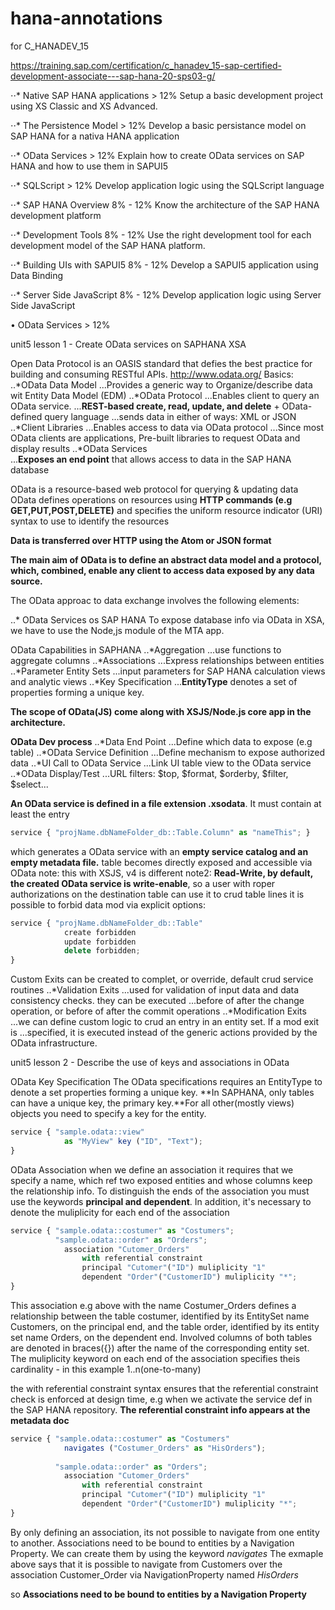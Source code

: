 # hana-annotations
for C_HANADEV_15

https://training.sap.com/certification/c_hanadev_15-sap-certified-development-associate---sap-hana-20-sps03-g/

⋅⋅* Native SAP HANA applications > 12%
Setup a basic development project using XS Classic and XS Advanced.

⋅⋅* The Persistence Model > 12%
Develop a basic persistance model on SAP HANA for a nativa HANA application

⋅⋅* OData Services > 12%
Explain how to create OData services on SAP HANA and how to use them in SAPUI5

⋅⋅* SQLScript > 12%
Develop application logic using the SQLScript language

⋅⋅* SAP HANA Overview 8% - 12%
Know the architecture of the SAP HANA development platform

⋅⋅* Development Tools 8% - 12%
Use the right development tool for each development model of the SAP HANA platform.

⋅⋅* Building UIs with SAPUI5 8% - 12%
Develop a SAPUI5 application using Data Binding

⋅⋅* Server Side JavaScript 8% - 12%
Develop application logic using Server Side JavaScript


• OData Services > 12%

unit5 lesson 1 - Create OData services on SAPHANA XSA

Open Data Protocol is an OASIS standard that defies the best practice for building
and consuming RESTful APIs. http://www.odata.org/
Basics:
..*OData Data Model
...Provides a generic way to Organize/describe data wit Entity Data Model (EDM)
..*OData Protocol
...Enables client to query an OData service. 
...**REST-based create, read, update, and delete** + OData-defined query language
...sends data in either of ways: XML or JSON
..*Client Libraries
...Enables access to data via OData protocol
...Since most OData clients are applications, Pre-built libraries to request OData and display results
..*OData Services   
...**Exposes an end point** that allows access to data in the SAP HANA database

OData is a resource-based web protocol for querying & updating data
OData defines operations on resources using **HTTP commands (e.g GET,PUT,POST,DELETE)**
and specifies the uniform resource indicator (URI) syntax to use to identify the resources

**Data is transferred over HTTP using the Atom or JSON format**

**The main aim of OData is to define an abstract data model and a protocol, which,
combined, enable any client to access data exposed by any data source.**

The OData approac to data exchange involves the following elements:

..* OData Services os SAP HANA
To expose database info via OData in XSA, we have to use the Node,js module of the MTA app.

OData Capabilities in SAPHANA
..*Aggregation
...use functions to aggregate columns
..*Associations
...Express relationships between entities
..*Parameter Entity Sets
...input parameters for SAP HANA calculation views and analytic views
..*Key Specification
...**EntityType** denotes a set of properties forming a unique key.

**The scope of OData(JS) come along with XSJS/Node.js core app in the architecture.**

**OData Dev process**
..*Data End Point
...Define which data to expose (e.g table)
..*OData Service Definition
...Define mechanism to expose authorized data
..*UI Call to OData Service
...Link UI table view to the OData service
..*OData Display/Test
...URL filters: $top, $format, $orderby, $filter, $select...

**An OData service is defined in a file extension .xsodata**. It must contain at least the entry 
```javascript
service { "projName.dbNameFolder_db::Table.Column" as "nameThis"; }
```

which generates a OData service with an **empty service catalog and an empty metadata file.**
table becomes directly exposed and accessible via OData 
note: this with XSJS, v4 is different
note2: **Read-Write, by default, the created OData service is write-enable**, so a user
with roper authorizations on the destination table can use it to crud table lines
it is possible to forbid data mod via explicit options:
```javascript
service { "projName.dbNameFolder_db::Table"
            create forbidden
            update forbidden
            delete forbidden;
}
```

Custom Exits can be created to complet, or override, default crud service routines
..*Validation Exits
...used for validation of input data and data consistency checks. they can be executed
...before of after the change operation, or before of after the commit operations
..*Modification Exits
...we can define custom logic to crud an entry in an entity set. If a mod exit is
...specified, it is executed instead of the generic actions provided by the OData infrastructure.

unit5 lesson 2 - Describe the use of keys and associations in OData

OData Key Specification
The OData specifications requires an EntityType to denote a set properties forming a unique key.
**In SAPHANA, only tables can have a unique key, the primary key.**For all other(mostly views)
objects you need to specify a key for the entity.
```javascript
service { "sample.odata::view"
            as "MyView" key ("ID", "Text");
}
```

OData Association
when we define an association it requires that we specify a name, which ref two exposed entities and
whose columns keep the relationship info. To distinguish the ends of the association
you must use the keywords **principal and dependent**. In addition, it's necessary
to denote the muliplicity for each end of the association

```javascript
service { "sample.odata::costumer" as "Costumers";
          "sample.odata::order" as "Orders";
            association "Cutomer_Orders"
                with referential constraint
                principal "Cutomer"("ID") muliplicity "1"
                dependent "Order"("CustomerID") muliplicity "*";
}
```

This association e.g above with the name Costumer_Orders defines a relationship
between the table costumer, identified by its EntitySet name Customers, on the principal end,
and the table order, identified by its entity set name Orders, on the dependent end.
Involved columns of both tables are denoted in braces({}) after the name of the corresponding
entity set. The muliplicity keyword on each end of the association specifies theis cardinality - 
in this example 1..n(one-to-many)

the with referential constraint syntax ensures that the referential constraint check is
enforced at design time, e.g when we activate the service def in the SAP HANA repository.
**The referential constraint info appears at the metadata doc**

```javascript
service { "sample.odata::costumer" as "Costumers"
            navigates ("Costumer_Orders" as "HisOrders");
            
          "sample.odata::order" as "Orders";
            association "Cutomer_Orders"
                with referential constraint
                principal "Cutomer"("ID") muliplicity "1"
                dependent "Order"("CustomerID") muliplicity "*";
}
```

By only defining an association, its not possible to navigate from one entity to another.
Associations need to be bound to entities by a Navigation Property. We can create them by
using the keyword *navigates*
The exmaple above says that it is possible to navigate from Customers over the association
Customer_Order via NavigationProperty named *HisOrders*

so **Associations need to be bound to entities by a Navigation Property**













